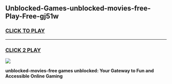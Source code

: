 
## Unblocked-Games-unblocked-movies-free-Play-Free-gj51w
<h3>
<a href="https://premium76.site?title=unblocked-movies-free&ref=19M">CLICK TO PLAY</a></h3>
<hr>

<h3>
<a href="https://premium76.site?title=unblocked-movies-free&ref=19M">CLICK 2 PLAY</a>
  
</h3>

<a href="https://premium76.site?title=unblocked-movies-free&ref=19M"><img src="https://clearcache.store/games.png"></a>


**unblocked-movies-free games unblocked: Your Gateway to Fun and Accessible Online Gaming**
